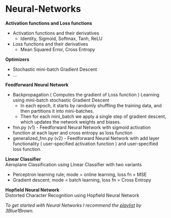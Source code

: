 # Neural-Networks

**Activation functions and Loss functions**
 * Activation functions and their derivatives
     * Identity, Sigmoid, Softmax, Tanh, ReLU
 * Loss functions and their derivatives
     * Mean Squared Error, Cross Entropy   
 
**Optimizers**
* Stochastic mini-batch Gradient Descent
* ...

**Feedforward Neural Network**   
* Backpropagation ( Computes the gradient of Loss function ) Learning using mini-batch stochastic Gradient Descent  
    * In each epoch, it starts by randomly shuffling the training data, and then partitions it into mini-batches. 
    * Then for each mini_batch we apply a single step of gradient descent, which updates the network weights and biases. 
* fnn.py (v1) - Feedforward Neural Network with sigmoid activation function at each layer and cross entropy as loss function
* generalized_fnn.py (v2) - Feedforward Neural Network with add layer functionality ( user-specified activation function ) and user-specified loss function. 

**Linear Classifier**          
Aeroplane Classification using Linear Classifier with two variants
* Perceptron learning rule; mode = online learning, loss fn =  MSE
* Gradient descent; mode = batch learning, loss fn = Cross Entropy

**Hopfield Neural Network**   
Distorted Character Recognition using Hopfield Neural Network                
                         
*To get started with Neural Networks I recommend the [playlist](https://youtube.com/playlist?list=PLZHQObOWTQDNU6R1_67000Dx_ZCJB-3pi) by 3Blue1Brown.*
